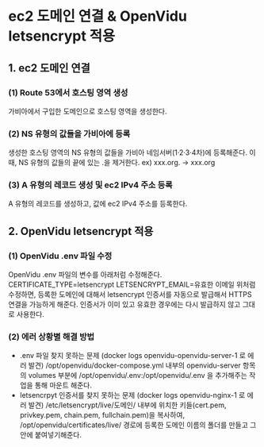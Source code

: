 # ec2 도메인 연결 & OpenVidu letsencrypt 적용

## 1. ec2 도메인 연결
### (1) Route 53에서 호스팅 영역 생성
가비아에서 구입한 도메인으로 호스팅 영역을 생성한다.
### (2) NS 유형의 값들을 가비아에 등록
생성한 호스팅 영역의 NS 유형의 값들을 가비아 네임서버(1·2·3·4차)에 등록해준다. 이때, NS 유형의 값들의 끝에 있는 .을 제거한다. ex) xxx.org. -> xxx.org
### (3) A 유형의 레코드 생성 및 ec2 IPv4 주소 등록
A 유형의 레코드를 생성하고, 값에 ec2 IPv4 주소를 등록한다.

## 2. OpenVidu letsencrypt 적용
### (1) OpenVidu .env 파일 수정
OpenVidu .env 파일의 변수를 아래처럼 수정해준다.
CERTIFICATE_TYPE=letsencrypt
LETSENCRYPT_EMAIL=유효한 이메일
위처럼 수정하면, 등록한 도메인에 대해서 letsencrypt 인증서를 자동으로 발급해서 HTTPS 연결을 가능하게 해준다. 인증서가 이미 있고 유효한 경우에는 다시 발급하지 않고 그대로 사용한다.
### (2) 에러 상황별 해결 방법
- .env 파일 찾지 못하는 문제 (docker logs openvidu-openvidu-server-1 로 에러 발견)
/opt/openvidu/docker-compose.yml 내부의 openvidu-server 항목의 volumes 부분에 /opt/openvidu/.env:/opt/openvidu/.env 을 추가해주는 작업을 통해 마운트 해준다.
- letsencrpyt 인증서를 찾지 못하는 문제 (docker logs openvidu-nginx-1 로 에러 발견)
/etc/letsencrypt/live/도메인/ 내부에 위치한 키들(cert.pem, privkey.pem, chain.pem, fullchain.pem)을 복사하여, /opt/openvidu/certificates/live/ 경로에 등록한 도메인 이름의 폴더를 만들고 그 안에 붙여넣기해준다.
